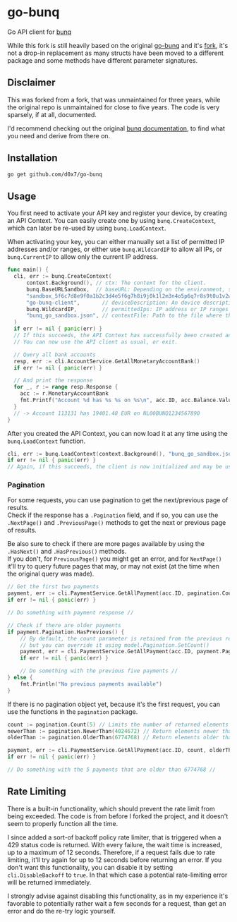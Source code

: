 # go-bunq

Go API client for [bunq](https://doc.bunq.com)

While this fork is still heavily based on the original [go-bunq](https://github.com/OGKevin/go-bunq)
and it's [fork](https://github.com/gjongenelen/go-bunq),
it's not a drop-in replacement as many structs have been moved to a different package
and some methods have different parameter signatures.

## Disclaimer

This was forked from a fork,
that was unmaintained for three years,
while the original repo is unmaintained for close to five years.
The code is very sparsely, if at all, documented.

I'd recommend checking out the original [bunq documentation](https://doc.bunq.com),
to find what you need and derive from there on.

## Installation

```bash
go get github.com/d0x7/go-bunq
```

## Usage

You first need to activate your API key and register your device, by creating an API Context.
You can easily create one by using `bunq.CreateContext`, which can later be re-used by using `bunq.LoadContext`.

When activating your key, you can either manually set a list of
permitted IP addresses and/or ranges, or either use `bunq.WildcardIP` to allow all IPs,
or `bunq.CurrentIP`  to allow only the current IP address.

```go
func main() {
  cli, err := bunq.CreateContext(
      context.Background(), // ctx: The context for the client.
      bunq.BaseURLSandbox,  // baseURL: Depending on the environment, should either be bunq.BaseURLProduction or bunq.BaseURLSandbox.
      "sandbox_5f6c7d8e9f0a1b2c3d4e5f6g7h8i9j0k1l2m3n4o5p6q7r8s9t0u1v2w3x4y5z6a7b8c9d0e1f2", // apiKey: Your API key for accessing the bunq API.
      "go-bunq-client",       // deviceDescription: An device description that shows up in the app, to identify the API key
      bunq.WildcardIP,        // permittedIps: IP address or IP ranges allowed to use this API key. bunq.WildcardIP or bunq.CurrentIP may be used as well.
      "bunq_go_sandbox.json", // contextFile: Path to the file where the API Context will be stored.
  )
  if err != nil { panic(err) }
  // If this succeeds, the API Context has successfully been created and written to file.
  // You can now use the API client as usual, or exit.

  // Query all bank accounts
  resp, err := cli.AccountService.GetAllMonetaryAccountBank()
  if err != nil { panic(err) }

  // And print the response
  for _, r := range resp.Response {
    acc := r.MonetaryAccountBank
    fmt.Printf("Account %d has %s %s on %s\n", acc.ID, acc.Balance.Value, acc.Balance.Currency, acc.GetIBAN())
  }
  // -> Account 113131 has 19401.48 EUR on NL00BUNQ1234567890
}
```

After you created the API Context, you can now load it at any time using the `bunq.LoadContext` function.

```go
cli, err := bunq.LoadContext(context.Background(), "bunq_go_sandbox.json")
if err != nil { panic(err) }
// Again, if this succeeds, the client is now initialized and may be used as usual.
```

### Pagination

For some requests, you can use pagination to get the next/previous page of results.  
Check if the response has a `.Pagination` field,
and if so, you can use the `.NextPage()` and `.PreviousPage()` methods to get the next or previous page of results.

Be also sure to check if there are more pages available by using the `.HasNext()` and `.HasPrevious()` methods.  
If you don't, for `PreviousPage()` you might get an error,
and for `NextPage()` it'll try to query future pages that may,
or may not exist (at the time when the original query was made).

```go
// Get the first two payments
payment, err := cli.PaymentService.GetAllPayment(acc.ID, pagination.Count(2))
if err != nil { panic(err) }

// Do something with payment response //

// Check if there are older payments
if payment.Pagination.HasPrevious() {
    // By default, the count parameter is retained from the previous request,
    // but you can override it using model.Pagination.SetCount()
    payment, err = cli.PaymentService.GetAllPayment(acc.ID, payment.Pagination.SetCount(5).PreviousPage())
    if err != nil { panic(err) }

    // Do something with the previous five payments // 
} else {
    fmt.Println("No previous payments available")
}
```

If there is no pagination object yet, because it's the first request, you can use the functions in the `pagination` package.


```go
count := pagination.Count(5) // Limits the number of returned elements to 5
newerThan := pagination.NewerThan(4024672) // Return elements newer than the given ID
olderThan := pagination.OlderThan(6774768) // Return elements older than the given ID

payment, err := cli.PaymentService.GetAllPayment(acc.ID, count, olderThan)
if err != nil { panic(err) }

// Do something with the 5 payments that are older than 6774768 //
```

## Rate Limiting

There is a built-in functionality, which should prevent the rate limit from being exceeded.
The code is from before I forked the project, and it doesn't seem to properly function all the time.

I since added a sort-of backoff policy rate limiter, that is triggered when a 429 status code is returned.
With every failure, the wait time is increased, up to a maximum of 12 seconds.
Therefore, if a request fails due to rate limiting, it'll try again for up to 12 seconds before returning an error.
If you don't want this functionality, you can disable it by setting `cli.DisableBackoff` to `true`.
In that which case a potential rate-limiting error will be returned immediately.

I strongly advise against disabling this functionality, as in my experience it's favorable to potentially rather wait a few seconds for a request,
than get an error and do the re-try logic yourself.
